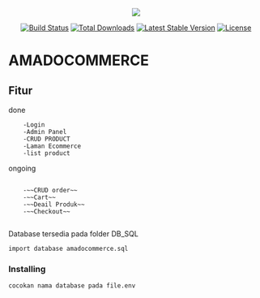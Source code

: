 <p align="center"><img src="https://laravel.com/assets/img/components/logo-laravel.svg"></p>

<p align="center">
<a href="https://travis-ci.org/laravel/framework"><img src="https://travis-ci.org/laravel/framework.svg" alt="Build Status"></a>
<a href="https://packagist.org/packages/laravel/framework"><img src="https://poser.pugx.org/laravel/framework/d/total.svg" alt="Total Downloads"></a>
<a href="https://packagist.org/packages/laravel/framework"><img src="https://poser.pugx.org/laravel/framework/v/stable.svg" alt="Latest Stable Version"></a>
<a href="https://packagist.org/packages/laravel/framework"><img src="https://poser.pugx.org/laravel/framework/license.svg" alt="License"></a>
</p>

# AMADOCOMMERCE

## Fitur

done
```
	-Login
	-Admin Panel
	-CRUD PRODUCT
	-Laman Ecommerce
	-list product
```

ongoing
```

	-~~CRUD order~~
	-~~Cart~~
	-~~Deail Produk~~
	-~~Checkout~~


```
Database tersedia pada folder DB_SQL

```
import database amadocommerce.sql
```

### Installing

```
cocokan nama database pada file.env 
```

